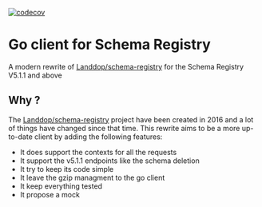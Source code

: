 [![codecov](https://codecov.io/gh/leboncoin/schema-registry/branch/master/graph/badge.svg)](https://codecov.io/gh/leboncoin/schema-registry)

# Go client for Schema Registry

A modern rewrite of [Landdop/schema-registry](https://github.com/Landoop/schema-registry)
for the Schema Registry V5.1.1 and above

## Why ?

The [Landdop/schema-registry](https://github.com/Landoop/schema-registry) project have
been created in 2016 and a lot of things have changed since that time. This rewrite
aims to be a more up-to-date client by adding the following features:

- It does support the contexts for all the requests
- It support the v5.1.1 endpoints like the schema deletion
- It try to keep its code simple
- It leave the gzip managment to the go client
- It keep everything tested
- It propose a mock
